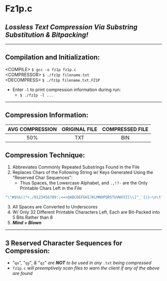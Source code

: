 # Fz1p.c
## _Lossless Text Compression Via Substring Substitution & Bitpacking!_
---------------------------------------
## Compilation and Initialization:
\<COMPILE> `$ gcc -o fz1p fz1p.c`</br>
\<COMPRESSOR> `$ ./fz1p filename.txt`</br>
\<DECOMPRESS> `$ ./fz1p filename.txt.FZ1P`

* Enter `-l` to print compression information during run:
  * `$ ./fz1p -l ...`
  
---------------------------------------
## Compression Information:
| AVG COMPRESSION | ORIGINAL FILE | COMPRESSED FILE |
|:---------------:|:-------------:|:---------------:|
|       50%       |      TXT      |       BIN       |

## Compression Technique:
1. Abbreviates Commonly Repeated Substrings Found in the File
2. Replaces Chars of the Following String w/ Keys Generated Using the "Reserved Char Sequences":
   * Thus Spaces, the Lowercase Alphabet, and `.,!?-` are the Only Printable Chars Left in the File
 ```c
 "\"#$%&()*+,/0123456789:;<=>@ABCDEFGHIJKLMNOPQRSTUVWXYZ[\\]^_`{|}~\n\t"
 ```
3. All Spaces are Converted to Underscores
4. W/ Only 32 Different Printable Characters Left, Each are Bit-Packed into 5 Bits Rather than 8
5. ***Mind = Blown***
---------------------------------------
## 3 Reserved Character Sequences for Compression:
* "`qx`", "`qy`", _&_ "`qz`" _are **NOT** to be used in any_ `.txt` _being compressed_
* `fz1p.c` _will preemptively scan files to warn the client if any of the above are found_
